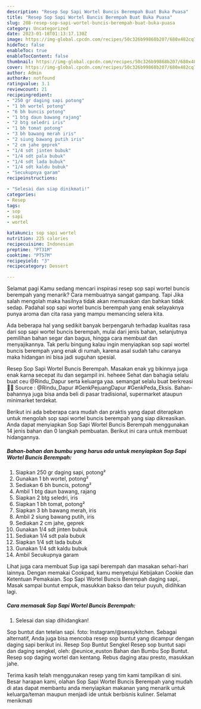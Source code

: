```yaml
---
description: "Resep Sop Sapi Wortel Buncis Berempah Buat Buka Puasa"
title: "Resep Sop Sapi Wortel Buncis Berempah Buat Buka Puasa"
slug: 208-resep-sop-sapi-wortel-buncis-berempah-buat-buka-puasa
category: Uncategorized
date: 2023-01-18T01:13:17.130Z
image: https://img-global.cpcdn.com/recipes/50c326b99868b207/680x482cq70/sop-sapi-wortel-buncis-berempah-foto-resep-utama.jpg
hideToc: false
enableToc: true
enableTocContent: false
thumbnail: https://img-global.cpcdn.com/recipes/50c326b99868b207/680x482cq70/sop-sapi-wortel-buncis-berempah-foto-resep-utama.jpg
cover: https://img-global.cpcdn.com/recipes/50c326b99868b207/680x482cq70/sop-sapi-wortel-buncis-berempah-foto-resep-utama.jpg
author: Admin
authorAv: notfound
ratingvalue: 3.1
reviewcount: 21
recipeingredient:
- "250 gr daging sapi potong"
- "1 bh wortel potong"
- "6 bh buncis potong"
- "1 btg daun bawang rajang"
- "2 btg seledri iris"
- "1 bh tomat potong"
- "3 bh bawang merah iris"
- "2 siung bawang putih iris"
- "2 cm jahe geprek"
- "1/4 sdt jinten bubuk"
- "1/4 sdt pala bubuk"
- "1/4 sdt lada bubuk"
- "1/4 sdt kaldu bubuk"
- "Secukupnya garam"
recipeinstructions:

- "Selesai dan siap dinikmati!"
categories:
- Resep
tags:
- sop
- sapi
- wortel

katakunci: sop sapi wortel 
nutrition: 225 calories
recipecuisine: Indonesian
preptime: "PT31M"
cooktime: "PT57M"
recipeyield: "3"
recipecategory: Dessert

---
```



Selamat pagi Kamu sedang mencari inspirasi resep sop sapi wortel buncis berempah yang menarik? Cara membuatnya sangat gampang. Tapi Jika salah mengolah maka hasilnya tidak akan memuaskan dan bahkan tidak sedap. Padahal sop sapi wortel buncis berempah yang enak selayaknya punya aroma dan cita rasa yang mampu memancing selera kita.


Ada beberapa hal yang sedikit banyak berpengaruh terhadap kualitas rasa dari sop sapi wortel buncis berempah, mulai dari jenis bahan, selanjutnya pemilihan bahan segar dan bagus, hingga cara membuat dan menyajikannya. Tak perlu bingung kalau ingin menyiapkan sop sapi wortel buncis berempah yang enak di rumah, karena asal sudah tahu caranya maka hidangan ini bisa jadi suguhan spesial.

Resep Sop Sapi Wortel Buncis Berempah. Masakan enak yg bikinnya juga enak karna secepat itu dan segampil ini. heheee Sehat dan bahagia selalu buat ceu @Rindu_Dapur serta keluarga yaa. semangat selalu buat berkreasi 🤗🥰 Source : @Rindu_Dapur #GenkPejuangDapur #GenkPeda_Eksis. Bahan-bahannya juga bisa anda beli di pasar tradisional, supermarket ataupun minimarket terdekat.


Berikut ini ada beberapa cara mudah dan praktis yang dapat diterapkan untuk mengolah sop sapi wortel buncis berempah yang siap dikreasikan. Anda dapat menyiapkan Sop Sapi Wortel Buncis Berempah menggunakan 14 jenis bahan dan 0 langkah pembuatan. Berikut ini cara untuk membuat hidangannya.

<!--inarticleads1-->

##### Bahan-bahan dan bumbu yang harus ada untuk menyiapkan Sop Sapi Wortel Buncis Berempah:

1. Siapkan 250 gr daging sapi, potong²
1. Gunakan 1 bh wortel, potong²
1. Sediakan 6 bh buncis, potong²
1. Ambil 1 btg daun bawang, rajang
1. Siapkan 2 btg seledri, iris
1. Siapkan 1 bh tomat, potong²
1. Siapkan 3 bh bawang merah, iris
1. Ambil 2 siung bawang putih, iris
1. Sediakan 2 cm jahe, geprek
1. Gunakan 1/4 sdt jinten bubuk
1. Sediakan 1/4 sdt pala bubuk
1. Siapkan 1/4 sdt lada bubuk
1. Gunakan 1/4 sdt kaldu bubuk
1. Ambil Secukupnya garam


Lihat juga cara membuat Sup iga sapi berempah dan masakan sehari-hari lainnya. Dengan memakai Cookpad, kamu menyetujui Kebijakan Cookie dan Ketentuan Pemakaian. Sop Sapi Wortel Buncis Berempah daging sapi,. Masak sampai buntut empuk, masukkan bakso dan telur puyuh, didihkan lagi. 

<!--inarticleads2-->

##### Cara memasak Sop Sapi Wortel Buncis Berempah:


1. Selesai dan siap dihidangkan!

Sop buntut dan tetelan sapi. foto: Instagram/@sessykitchen. Sebagai alternatif, Anda juga bisa mencoba resep sop buntut yang dicampur dengan daging sapi berikut ini. Resep Sop Buntut Sengkel Resep sop buntut sapi dan daging sengkel, oleh: @eunice_euston Bahan dan Bumbu Sop Buntut. Resep sop daging wortel dan kentang. Rebus daging atau presto, masukkan jahe. 

Terima kasih telah menggunakan resep yang tim kami tampilkan di sini. Besar harapan kami, olahan Sop Sapi Wortel Buncis Berempah yang mudah di atas dapat membantu anda menyiapkan makanan yang menarik untuk keluarga/teman maupun menjadi ide untuk berbisnis kuliner. Selamat menikmati
